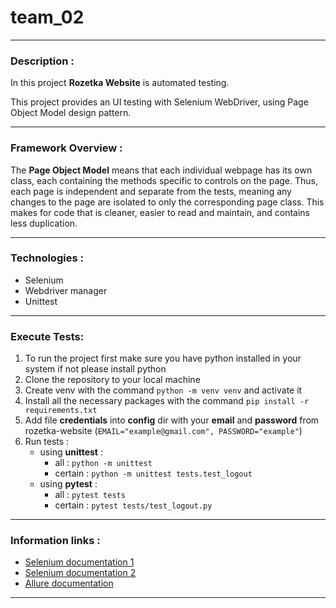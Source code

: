 # team_02
- - -
### Description :
In this project **Rozetka Website** is automated testing.

This project provides an UI testing with Selenium WebDriver, using Page Object Model design pattern.
- - -
### Framework Overview :
The **Page Object Model** means that each individual webpage has its own class, each containing the methods specific to controls on the  page.
Thus, each page is independent and separate from the tests, meaning any changes to the page are isolated to only the corresponding page class.
This makes for code that is cleaner, easier to read and maintain, and contains less duplication.
- - -
### Technologies :
- Selenium
- Webdriver manager
- Unittest
- - -
### Execute Tests:
1. To run the project first make sure you have python installed in your system if not please install python
2. Clone the repository to your local machine
3. Create venv with the command `python -m venv venv` and activate it
4. Install all the necessary packages with the command `pip install -r requirements.txt`
5. Add file **credentials** into **config** dir with your **email** and **password** from rozetka-website (`EMAIL="example@gmail.com", PASSWORD="example"`)
6. Run tests :
    - using **unittest** : 
        - all : `python -m unittest`
        - certain : `python -m unittest tests.test_logout`
    - using **pytest** : 
        - all : `pytest tests`
        - certain : `pytest tests/test_logout.py`
- - -
### Information links :
- [Selenium documentation 1](https://selenium-python.readthedocs.io/index.html)
- [Selenium documentation 2](https://www.selenium.dev/documentation/)
- [Allure documentation](https://docs.qameta.io/allure/)
- - -